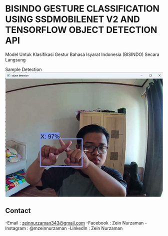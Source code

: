 # BISINDO GESTURE CLASSIFICATION USING SSDMOBILENET V2 AND TENSORFLOW OBJECT DETECTION API

 Model Untuk Klasifikasi Gestur Bahasa Isyarat Indonesia (BISINDO) Secara Langsung

Sample Detection
![Sample_Detection](photo_2024-06-26_13-25-09.jpg)


## Contact
-Email : zeinnurzaman343@gmail.com
-Facebook : Zein Nurzaman
-Instagram : @mzeinnurzaman
-LinkedIn : Zein Nurzaman
